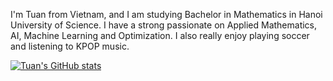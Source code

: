 

I'm Tuan from Vietnam, and I am studying Bachelor in Mathematics in Hanoi University of Science. I have a strong passionate on Applied Mathematics, AI, Machine Learning and Optimization. I also really enjoy playing soccer and listening to KPOP music.

[![Tuan's GitHub stats](https://github-readme-stats.vercel.app/api?username=tuancompa2610)](https://github.com/tuancompa2610/github-readme-stats)
